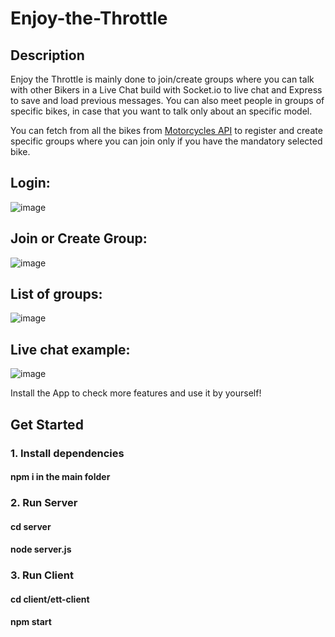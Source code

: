 # Enjoy-the-Throttle

## Description  
Enjoy the Throttle is mainly done to join/create groups where you can talk with other Bikers in a Live Chat build with Socket.io to live chat and Express to save and load previous messages. 
You can also meet people in groups of specific bikes, in case that you want to talk only about an specific model.

You can fetch from all the bikes from [Motorcycles API](https://api-ninjas.com/api/motorcycles) to register and create specific groups where you can join only if you have the mandatory selected bike.

## Login:
![image](https://github.com/daniellopez1999/Enjoy-the-Throttle/assets/72017449/f4364f70-baf8-4c5c-a0e4-513c734198ed)


## Join or Create Group:
![image](https://github.com/daniellopez1999/Enjoy-the-Throttle/assets/72017449/b4414886-780a-4bc3-827a-bc36c20d9897)

## List of groups:
![image](https://github.com/daniellopez1999/Enjoy-the-Throttle/assets/72017449/d803a5fb-2a5d-4966-8381-a1fa2e1b48ca)

## Live chat example:
![image](https://github.com/daniellopez1999/Enjoy-the-Throttle/assets/72017449/f81aee28-5b12-484d-aee1-13002311c081)


Install the App to check more features and use it by yourself!

## Get Started
### 1. Install dependencies
#### npm i in the main folder  

### 2. Run Server  
#### cd server 
#### node server.js  

### 3. Run Client  
#### cd client/ett-client  
#### npm start  
